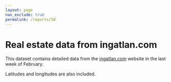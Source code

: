```yaml
---
layout: page
nav_exclude: true
permalink: /reports/58
---
```

# Real estate data from ingatlan.com

This dataset contains detailed data from the [ingatlan.com](https://ingatlan.com/) website in the last week of February.

Latitudes and longitudes are also included.

